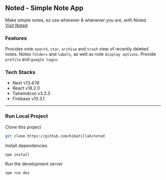 ## Noted - Simple Note App

Make simple notes, ez use wherever & whenever you are, with Noted.<br>[Visit Noted](https://mynoted.netlify.app/)

### Features

Provides note `search`, `star`, `archive` and `trash` view of recently deleted notes. Notes `folders` and `labels`, as well as note `display options`. Provide `profile` and `google login`.

### Tech Stacks
- Next v13.4.19
- React v18.2.0
- Tailwindcss v3.3.3
- Firebase v10.3.1

---

### Run Local Project

Clone this project
```bash
git clone https://github.com/hibatillah/noted
```

Install dependencies
```bash
npm install
```

Run the development server
```bash
npm run dev
```
